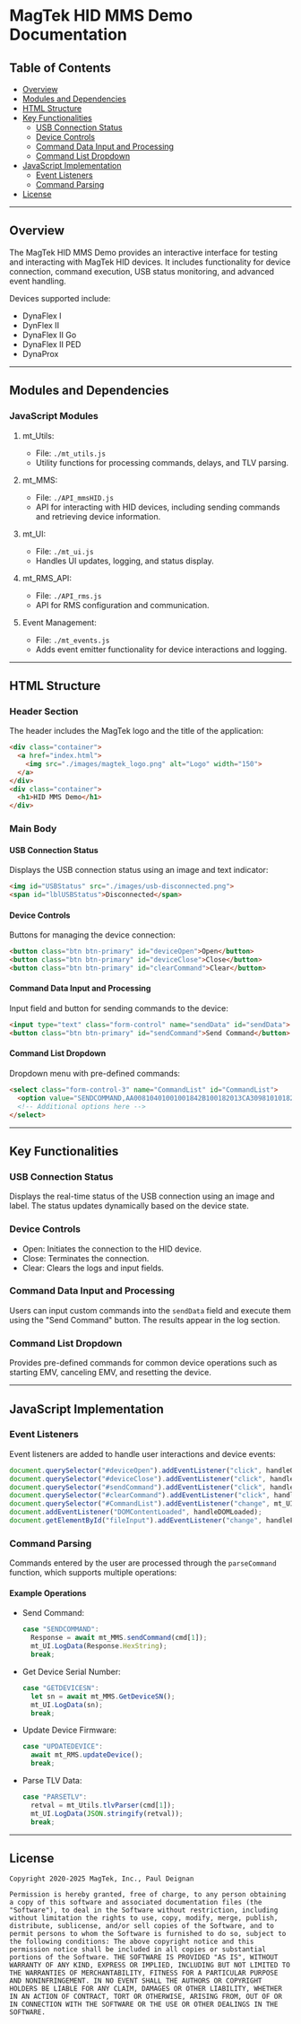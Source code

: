 # MagTek HID MMS Demo Documentation

## Table of Contents

- [Overview](#overview)
- [Modules and Dependencies](#modules-and-dependencies)
- [HTML Structure](#html-structure)
- [Key Functionalities](#key-functionalities)
  - [USB Connection Status](#usb-connection-status)
  - [Device Controls](#device-controls)
  - [Command Data Input and Processing](#command-data-input-and-processing)
  - [Command List Dropdown](#command-list-dropdown)
- [JavaScript Implementation](#javascript-implementation)
  - [Event Listeners](#event-listeners)
  - [Command Parsing](#command-parsing)
- [License](#license)

---

## Overview

The MagTek HID MMS Demo provides an interactive interface for testing and interacting with MagTek HID devices. It includes functionality for device connection, command execution, USB status monitoring, and advanced event handling.

Devices supported include:
- DynaFlex I
- DynFlex II
- DynaFlex II Go
- DynaFlex II PED
- DynaProx
---

## Modules and Dependencies

### JavaScript Modules

1. mt_Utils:
   - File: `./mt_utils.js`
   - Utility functions for processing commands, delays, and TLV parsing.

2. mt_MMS:
   - File: `./API_mmsHID.js`
   - API for interacting with HID devices, including sending commands and retrieving device information.

3. mt_UI:
   - File: `./mt_ui.js`
   - Handles UI updates, logging, and status display.


4. mt_RMS_API:
   - File: `./API_rms.js`
   - API for RMS configuration and communication.

5. Event Management:
   - File: `./mt_events.js`
   - Adds event emitter functionality for device interactions and logging.

---

## HTML Structure

### Header Section

The header includes the MagTek logo and the title of the application:

```html
<div class="container">
  <a href="index.html">
    <img src="./images/magtek_logo.png" alt="Logo" width="150">
  </a>
</div>
<div class="container">
  <h1>HID MMS Demo</h1>
</div>
```

### Main Body

#### USB Connection Status

Displays the USB connection status using an image and text indicator:

```html
<img id="USBStatus" src="./images/usb-disconnected.png">
<span id="lblUSBStatus">Disconnected</span>
```

#### Device Controls

Buttons for managing the device connection:

```html
<button class="btn btn-primary" id="deviceOpen">Open</button>
<button class="btn btn-primary" id="deviceClose">Close</button>
<button class="btn btn-primary" id="clearCommand">Clear</button>
```

#### Command Data Input and Processing

Input field and button for sending commands to the device:

```html
<input type="text" class="form-control" name="sendData" id="sendData">
<button class="btn btn-primary" id="sendCommand">Send Command</button>
```

#### Command List Dropdown

Dropdown menu with pre-defined commands:

```html
<select class="form-control-3" name="CommandList" id="CommandList">
  <option value="SENDCOMMAND,AA00810401001001842B100182013CA3098101018201018301018402000386159C01009F02060000000001009F0306000000000000">START EMV</option>
  <!-- Additional options here -->
</select>
```

---

## Key Functionalities

### USB Connection Status

Displays the real-time status of the USB connection using an image and label. The status updates dynamically based on the device state.

### Device Controls

- Open: Initiates the connection to the HID device.
- Close: Terminates the connection.
- Clear: Clears the logs and input fields.

### Command Data Input and Processing

Users can input custom commands into the `sendData` field and execute them using the "Send Command" button. The results appear in the log section.

### Command List Dropdown

Provides pre-defined commands for common device operations such as starting EMV, canceling EMV, and resetting the device.

---

## JavaScript Implementation

### Event Listeners

Event listeners are added to handle user interactions and device events:

```javascript
document.querySelector("#deviceOpen").addEventListener("click", handleOpenButton);
document.querySelector("#deviceClose").addEventListener("click", handleCloseButton);
document.querySelector("#sendCommand").addEventListener("click", handleSendCommandButton);
document.querySelector("#clearCommand").addEventListener("click", handleClearButton);
document.querySelector("#CommandList").addEventListener("change", mt_UI.FromListToText);
document.addEventListener("DOMContentLoaded", handleDOMLoaded);
document.getElementById("fileInput").addEventListener("change", handleFileUpload);
```

### Command Parsing

Commands entered by the user are processed through the `parseCommand` function, which supports multiple operations:

#### Example Operations

- Send Command:
  ```javascript
  case "SENDCOMMAND":
    Response = await mt_MMS.sendCommand(cmd[1]);
    mt_UI.LogData(Response.HexString);
    break;
  ```

- Get Device Serial Number:
  ```javascript
  case "GETDEVICESN":
    let sn = await mt_MMS.GetDeviceSN();
    mt_UI.LogData(sn);
    break;
  ```

- Update Device Firmware:
  ```javascript
  case "UPDATEDEVICE":
    await mt_RMS.updateDevice();
    break;
  ```

- Parse TLV Data:
  ```javascript
  case "PARSETLV":
    retval = mt_Utils.tlvParser(cmd[1]);
    mt_UI.LogData(JSON.stringify(retval));
    break;
  ```

---

## License

```plaintext
Copyright 2020-2025 MagTek, Inc., Paul Deignan

Permission is hereby granted, free of charge, to any person obtaining a copy of this software and associated documentation files (the "Software"), to deal in the Software without restriction, including without limitation the rights to use, copy, modify, merge, publish, distribute, sublicense, and/or sell copies of the Software, and to permit persons to whom the Software is furnished to do so, subject to the following conditions: The above copyright notice and this permission notice shall be included in all copies or substantial portions of the Software. THE SOFTWARE IS PROVIDED "AS IS", WITHOUT WARRANTY OF ANY KIND, EXPRESS OR IMPLIED, INCLUDING BUT NOT LIMITED TO THE WARRANTIES OF MERCHANTABILITY, FITNESS FOR A PARTICULAR PURPOSE AND NONINFRINGEMENT. IN NO EVENT SHALL THE AUTHORS OR COPYRIGHT HOLDERS BE LIABLE FOR ANY CLAIM, DAMAGES OR OTHER LIABILITY, WHETHER IN AN ACTION OF CONTRACT, TORT OR OTHERWISE, ARISING FROM, OUT OF OR IN CONNECTION WITH THE SOFTWARE OR THE USE OR OTHER DEALINGS IN THE SOFTWARE.
```